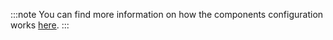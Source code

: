 :::note
You can find more information on how the components configuration works [here](../uikit/custom-components.md).
:::